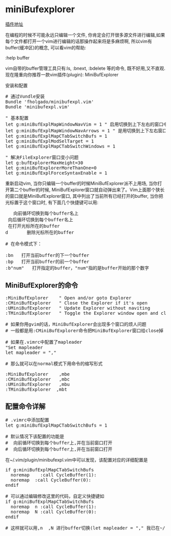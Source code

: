 miniBufexplorer
================

[插件地址](http://www.vim.org/scripts/script.php?script_id=159)

在编程的时候不可能永远只编辑一个文件, 你肯定会打开很多源文件进行编辑,如果每个文件都打开一个vim进行编辑的话那操作起来将是多麻烦啊, 所以vim有buffer(缓冲区)的概念, 可以看vim的帮助:

:help buffer

vim自带的buffer管理工具只有:ls, :bnext, :bdelete 等的命令, 既不好用,又不直观. 现在隆重向你推荐一款vim插件(plugin): MiniBufExplorer

安装和配置

<pre>
# 通过Vundle安装
Bundle 'fholgado/minibufexpl.vim'
Bundle 'minibufexpl.vim'

" 基本配置
let g:miniBufExplMapWindowNavVim = 1 " 启用<C-h,j,k,l>切换到上下左右的窗口中去
let g:miniBufExplMapWindowNavArrows = 1 " 是用<C-箭头键>切换到上下左右窗口中
let g:miniBufExplMapCTabSwitchBufs = 1 
let g:miniBufExplModSelTarget = 1
let g:miniBufExplMapCTabSwitchWindows = 1  

" 解决FileExplorer窗口变小问题
let g:bufExplorerMaxHeight=30
let g:miniBufExplorerMoreThanOne=0
let g:miniBufExplForceSyntaxEnable = 1  
</pre>


重新启动vim, 当你只编辑一个buffer的时候MiniBufExplorer派不上用场, 当你打开第二个buffer的时候, MiniBufExplorer窗口就自动弹出来了。Vim上面那个狭长的窗口就是MiniBufExplorer窗口, 其中列出了当前所有已经打开的buffer, 当你把光标置于这个窗口时, 有下面几个快捷键可以用:

<pre>
<Tab>   向前循环切换到每个buffer名上
<S-Tab> 向后循环切换到每个buffer名上
<Enter> 在打开光标所在的buffer
d       删除光标所在的buffer

# 在命令模式下：

:bn   打开当前buffer的下一个buffer
:bp   打开当前buffer的前一个buffer
:b"num"   打开指定的buffer，"num"指的是buffer开始的那个数字
</pre>

MiniBufExplorer的命令
----------------------

<pre>
:MiniBufExplorer    " Open and/or goto Explorer
:CMiniBufExplorer   " Close the Explorer if it's open
:UMiniBufExplorer   " Update Explorer without naviting
:TMiniBufExplorer   " Toggle the Explorer window open and closed

# 如果你用gvim的话，MiniBufExplorer会出现多个窗口的烦人问题
# 一般都是用:CMiniBufExplorer命令把MiniBufExplorer窗口给close掉

# 如果在.vimrc中配置了mapleader
"Set mapleader
let mapleader = ","       

# 那么就可以在normal模式下用命令的缩写形式

:MiniBufExplorer    ,mbe
:CMiniBufExplorer   ,mbc
:UMiniBufExplorer   ,mbu
:TMiniBufExplorer  ,mbt
</pre>

配置命令详解
-------------

<pre>
# .vimrc中添加配置
let g:miniBufExplMapCTabSwitchBufs = 1

# 默认情况下该配置的功能是
# <C-Tab> 向前循环切换到每个buffer上,并在当前窗口打开
# <C-S-Tab> 向后循环切换到每个buffer上,并在当前窗口打开
</pre>

在~/.vim/plugin/minibufexpl.vim中可以发现，该配置对应的详细配置是

<pre>
if g:miniBufExplMapCTabSwitchBufs
  noremap <C-TAB>   :call <SID>CycleBuffer(1)<CR>:<BS>
  noremap <C-S-TAB> :call <SID>CycleBuffer(0)<CR>:<BS>
endif

# 可以通过编辑修改这里的代码，自定义快捷键如
if g:miniBufExplMapCTabSwitchBufs
  noremap <silent> <leader>n :call <SID>CycleBuffer(1)<CR>:<BS>
  noremap <silent> <leader>N :call <SID>CycleBuffer(0)<CR>:<BS>
endif

# 这样就可以用,n&nbsp; ,N 进行buffer切换(let mapleader = "," 我已在~/.vimrc中定义leader)
</pre>
